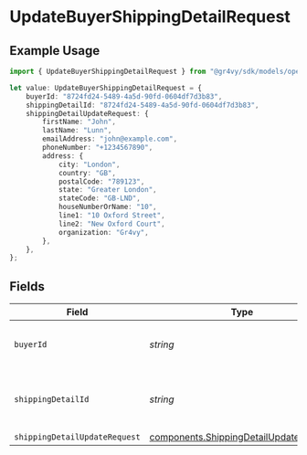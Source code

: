 # UpdateBuyerShippingDetailRequest

## Example Usage

```typescript
import { UpdateBuyerShippingDetailRequest } from "@gr4vy/sdk/models/operations";

let value: UpdateBuyerShippingDetailRequest = {
    buyerId: "8724fd24-5489-4a5d-90fd-0604df7d3b83",
    shippingDetailId: "8724fd24-5489-4a5d-90fd-0604df7d3b83",
    shippingDetailUpdateRequest: {
        firstName: "John",
        lastName: "Lunn",
        emailAddress: "john@example.com",
        phoneNumber: "+1234567890",
        address: {
            city: "London",
            country: "GB",
            postalCode: "789123",
            state: "Greater London",
            stateCode: "GB-LND",
            houseNumberOrName: "10",
            line1: "10 Oxford Street",
            line2: "New Oxford Court",
            organization: "Gr4vy",
        },
    },
};
```

## Fields

| Field                                                                                            | Type                                                                                             | Required                                                                                         | Description                                                                                      | Example                                                                                          |
| ------------------------------------------------------------------------------------------------ | ------------------------------------------------------------------------------------------------ | ------------------------------------------------------------------------------------------------ | ------------------------------------------------------------------------------------------------ | ------------------------------------------------------------------------------------------------ |
| `buyerId`                                                                                        | *string*                                                                                         | :heavy_check_mark:                                                                               | The unique ID for a buyer.                                                                       | 8724fd24-5489-4a5d-90fd-0604df7d3b83                                                             |
| `shippingDetailId`                                                                               | *string*                                                                                         | :heavy_check_mark:                                                                               | The unique ID for a buyer's shipping detail.                                                     | 8724fd24-5489-4a5d-90fd-0604df7d3b83                                                             |
| `shippingDetailUpdateRequest`                                                                    | [components.ShippingDetailUpdateRequest](../../models/components/shippingdetailupdaterequest.md) | :heavy_minus_sign:                                                                               | N/A                                                                                              |                                                                                                  |